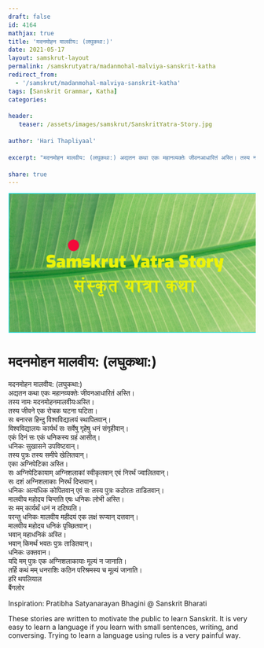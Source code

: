 ```yaml
---
draft: false
id: 4164    
mathjax: true    
title: 'मदनमोहन मालवीय: (लघुकथा:)'    
date: 2021-05-17    
layout: samskrut-layout 
permalink: /samskrutyatra/madanmohal-malviya-sanskrit-katha
redirect_from: 
  - '/samskrut/madanmohal-malviya-sanskrit-katha'
tags: [Sanskrit Grammar, Katha]    
categories:    
    
header:    
   teaser: /assets/images/samskrut/SanskritYatra-Story.jpg    
    
author: 'Hari Thapliyaal'    
    
excerpt: "मदनमोहन मालवीय: (लघुकथा:) अद्यतन कथा एकः महानव्यक्तेः जीवनआधारितं अस्ति। तस्य नामः मदनमोहनमालवीयःअस्ति। तस्य जीवने एक रोचक घटना घटिता। सः बनारस हिन्दु विश्वविद्यालयं स्थापितवान्। विश्वविद्यालयः कार्यर्थं सः सर्वेषु गृहेषु धनं संगृहीवान्। एकं दिनं सः एकं धनिकस्य ग्रहं आसीत्। धनिकः सुखासने उपविष्टवान्।"
    
share: true    
---
```

![](/assets/images/samskrut/SanskritYatra-Story.jpg)    
    
# मदनमोहन मालवीय: (लघुकथा:)    
    
मदनमोहन मालवीय: (लघुकथा:)    
अद्यतन कथा एकः महानव्यक्तेः जीवनआधारितं अस्ति।    
तस्य नामः मदनमोहनमालवीयःअस्ति।    
तस्य जीवने एक रोचक घटना घटिता।    
सः बनारस हिन्दु विश्वविद्यालयं स्थापितवान्।    
विश्वविद्यालयः कार्यर्थं सः सर्वेषु गृहेषु धनं संगृहीवान्।    
एकं दिनं सः एकं धनिकस्य ग्रहं आसीत्।    
धनिकः सुखासने उपविष्टवान्।    
तस्य पुत्रः तस्य समीपे खेलितवान्।    
एका अग्निपेटिका अस्ति।    
सः अग्निपेटिकायाम् अग्निशलाकां स्वीकृतवान् एवं निरर्थं ज्वालितवान्।    
सः दशं अग्निशलाकाः निरर्थं दिप्तवान्।    
धनिकः अत्यधिक कोपितवान् एवं सः तस्य पुत्रः कठोरतः ताडितवान्।    
मालवीय महोदय चिन्तति एषः धनिकः लोभी अस्ति।    
सः मम् कार्यर्थं धनं न ददिष्यति।    
परन्तु धनिकः मालवीय महीदयं एक लक्षं रूप्यान् दत्तवान्।    
मालवीय महोदय धनिकं पृच्छितवान्।    
भवान् महाधनिकं अस्ति।    
भवान् किमर्थं भवतः पुत्रः ताडितवान्।    
धनिकः उक्तवान।    
यदि मम् पुत्रः एक अग्निशलाकायाः मूल्यं न जानाति।    
तर्हि कथं मम् धनराशिः कठिन परिश्रमस्य च मूल्यं जानाति।    
हरि थपलियाल    
बैंगलोर    
    
Inspiration: Pratibha Satyanarayan Bhagini @ Sanskrit Bharati    
    
These stories are written to motivate the public to learn Sanskrit. It is very easy to learn a language if you learn with small sentences, writing, and conversing. Trying to learn a language using rules is a very painful way.    
    
